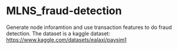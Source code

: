 # MLNS_fraud-detection

Generate node inforamtion and use transaction features to do fraud detection.
The dataset is a kaggle dataset: https://www.kaggle.com/datasets/ealaxi/paysim1
